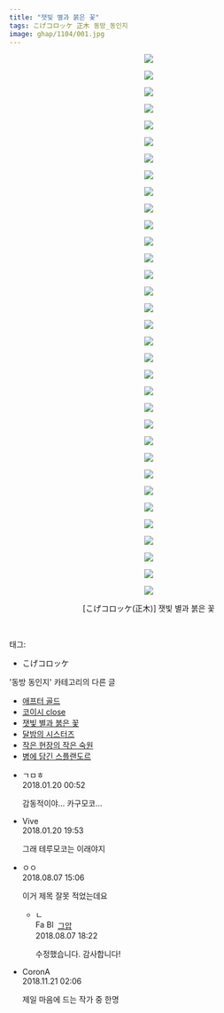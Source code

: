```yaml
---
title: "잿빛 별과 붉은 꽃"
tags: こげコロッケ 正木 동방_동인지
image: ghap/1104/001.jpg
---
```

<div class="article">
<p style="text-align: center; clear: none; float: none;"><img src="{{ site.nasurl }}/ghap/1104/001.jpg"/></p>
<p style="text-align: center; clear: none; float: none;"><img src="{{ site.nasurl }}/ghap/1104/002.jpg"/></p>
<p style="text-align: center; clear: none; float: none;"><img src="{{ site.nasurl }}/ghap/1104/003.jpg"/></p>
<p style="text-align: center; clear: none; float: none;"><img src="{{ site.nasurl }}/ghap/1104/004.jpg"/></p>
<p style="text-align: center; clear: none; float: none;"><img src="{{ site.nasurl }}/ghap/1104/005.jpg"/></p>
<p style="text-align: center; clear: none; float: none;"><img src="{{ site.nasurl }}/ghap/1104/006.jpg"/></p>
<p style="text-align: center; clear: none; float: none;"><img src="{{ site.nasurl }}/ghap/1104/007.jpg"/></p>
<p style="text-align: center; clear: none; float: none;"><img src="{{ site.nasurl }}/ghap/1104/008.jpg"/></p>
<p style="text-align: center; clear: none; float: none;"><img src="{{ site.nasurl }}/ghap/1104/009.jpg"/></p>
<p style="text-align: center; clear: none; float: none;"><img src="{{ site.nasurl }}/ghap/1104/010.jpg"/></p>
<p style="text-align: center; clear: none; float: none;"><img src="{{ site.nasurl }}/ghap/1104/011.jpg"/></p>
<p style="text-align: center; clear: none; float: none;"><img src="{{ site.nasurl }}/ghap/1104/012.jpg"/></p>
<p style="text-align: center; clear: none; float: none;"><img src="{{ site.nasurl }}/ghap/1104/013.jpg"/></p>
<p style="text-align: center; clear: none; float: none;"><img src="{{ site.nasurl }}/ghap/1104/014.jpg"/></p>
<p style="text-align: center; clear: none; float: none;"><img src="{{ site.nasurl }}/ghap/1104/015.jpg"/></p>
<p style="text-align: center; clear: none; float: none;"><img src="{{ site.nasurl }}/ghap/1104/016.jpg"/></p>
<p style="text-align: center; clear: none; float: none;"><img src="{{ site.nasurl }}/ghap/1104/017.jpg"/></p>
<p style="text-align: center; clear: none; float: none;"><img src="{{ site.nasurl }}/ghap/1104/018.jpg"/></p>
<p style="text-align: center; clear: none; float: none;"><img src="{{ site.nasurl }}/ghap/1104/019.jpg"/></p>
<p style="text-align: center; clear: none; float: none;"><img src="{{ site.nasurl }}/ghap/1104/020.jpg"/></p>
<p style="text-align: center; clear: none; float: none;"><img src="{{ site.nasurl }}/ghap/1104/021.jpg"/></p>
<p style="text-align: center; clear: none; float: none;"><img src="{{ site.nasurl }}/ghap/1104/022.jpg"/></p>
<p style="text-align: center; clear: none; float: none;"><img src="{{ site.nasurl }}/ghap/1104/023.jpg"/></p>
<p style="text-align: center; clear: none; float: none;"><img src="{{ site.nasurl }}/ghap/1104/024.jpg"/></p>
<p style="text-align: center; clear: none; float: none;"><img src="{{ site.nasurl }}/ghap/1104/025.jpg"/></p>
<p style="text-align: center; clear: none; float: none;"><img src="{{ site.nasurl }}/ghap/1104/026.jpg"/></p>
<p style="text-align: center; clear: none; float: none;"><img src="{{ site.nasurl }}/ghap/1104/027.jpg"/></p>
<p style="text-align: center; clear: none; float: none;"><img src="{{ site.nasurl }}/ghap/1104/028.jpg"/></p>
<p style="text-align: center; clear: none; float: none;"><img src="{{ site.nasurl }}/ghap/1104/029.jpg"/></p>
<p style="text-align: center; clear: none; float: none;"><img src="{{ site.nasurl }}/ghap/1104/030.jpg"/></p>
<p style="text-align: center; clear: none; float: none;"><img src="{{ site.nasurl }}/ghap/1104/031.jpg"/></p>
<p style="text-align: center; clear: none; float: none;"><img src="{{ site.nasurl }}/ghap/1104/032.jpg"/></p>
<p style="text-align: center; clear: none; float: none;"><img src="{{ site.nasurl }}/ghap/1104/033.jpg"/></p>
<p style="text-align: center; clear: none; float: none;">[こげコロッケ(正木)] 잿빛 별과 붉은 꽃</p>
<p><br/></p>
</div><div class="tagTrail">
<p>태그: </p>
<ul>
<li>こげコロッケ</li>
</ul>
</div><div class="another">
<p>'동방 동인지' 카테고리의 다른 글</p>
<ul>
<li><a href="/2016-07-26-ghap_1106">애프터 골드</a></li>
<li><a href="/2016-07-26-ghap_1105">코이시 close</a></li>
<li><a href="/2016-07-26-ghap_1104">잿빛 별과 붉은 꽃</a></li>
<li><a href="/2016-07-26-ghap_1103">달밤의 시스터즈</a></li>
<li><a href="/2016-07-26-ghap_1102">작은 현장의 작은 숙원</a></li>
<li><a href="/2016-07-26-ghap_1100">병에 담긴 스플랜도르</a></li>
</ul>
</div><div class="cb_module cb_fluid">
<div class="cb_wrt cb_profile">
<div class="comment">
<ul>
<li class="cb_thumb_off" id="comment15178265">
<div class="cb_comment_area">
<div class="cb_info_area">
<div class="cb_section">
<span class="cb_nick_name">ㄱㅁㅎ</span>
</div>
<div class="cb_section">
<span class="cb_date">2018.01.20 00:52 </span>
</div>
</div>
<div class="cb_dsc_comment">
<p class="cb_dsc">
											감동적이야... 카구모코...
										</p>
</div>
</div></li>
<li class="cb_thumb_off" id="comment15178763">
<div class="cb_comment_area">
<div class="cb_info_area">
<div class="cb_section">
<span class="cb_nick_name">Vive</span>
</div>
<div class="cb_section">
<span class="cb_date">2018.01.20 19:53 </span>
</div>
</div>
<div class="cb_dsc_comment">
<p class="cb_dsc">
											그래 테루모코는 이래야지
										</p>
</div>
</div></li>
<li class="cb_thumb_off" id="comment15302566">
<div class="cb_comment_area">
<div class="cb_info_area">
<div class="cb_section">
<span class="cb_nick_name">ㅇㅇ</span>
</div>
<div class="cb_section">
<span class="cb_date">2018.08.07 15:06 </span>
</div>
</div>
<div class="cb_dsc_comment">
<p class="cb_dsc">
											이거 제목 잘못 적었는데요
										</p>
</div>
<ul>
<li class="cb_thumb_off" id="comment15302674">
<span class="cb_bu_subnode">ㄴ</span>
<div class="cb_comment_area">
<div class="cb_info_area">
<div class="cb_section">
<span class="cb_nick_name"><img alt="Favicon of https://ghaptouhou.tistory.com" height="16" onerror="this.onerror=null;this.parentNode.removeChild(this)" src="https://ghaptouhou.tistory.com/favicon.ico" width="16"/> <img alt="BlogIcon" height="16" onerror="this.parentNode.removeChild(this)" src="https://ghaptouhou.tistory.com/index.gif" width="16"/> <a href="https://ghaptouhou.tistory.com" onclick="return openLinkInNewWindow(this)"> 그압</a><span class="tistoryProfileLayerTrigger" onclick='TistoryProfile.show(event, this, {"title":"\uc800\uae30 \uc774\uac70 \ub098\uc911\uc5d0 \uc218\uc815 \uac00\ub2a5\ud558\ub098\uc694","url":"https:\/\/ghap.tistory.com","nickname":"\uadf8\uc555","items":[]}); return false;'></span></span>
</div>
<div class="cb_section">
<span class="cb_date">2018.08.07 18:22 </span>
</div>
</div>
<div class="cb_dsc_comment">
<p class="cb_dsc">
																수정했습니다. 감사합니다!
															</p>
</div>
</div>
</li>
</ul>
</div></li>
<li class="cb_thumb_off" id="comment15376062">
<div class="cb_comment_area">
<div class="cb_info_area">
<div class="cb_section">
<span class="cb_nick_name">CoronA</span>
</div>
<div class="cb_section">
<span class="cb_date">2018.11.21 02:06 </span>
</div>
</div>
<div class="cb_dsc_comment">
<p class="cb_dsc">
											제일 마음에 드는 작가 중 한명
										</p>
</div>
</div></li>
</ul>
</div>
</div><!-- commentList close -->
</div>